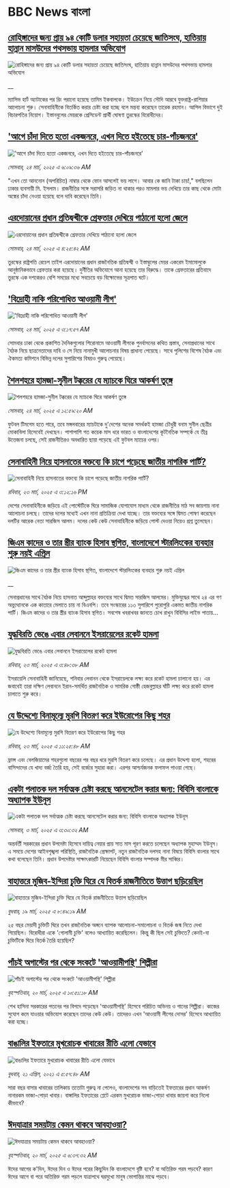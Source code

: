 # BBC News বাংলা## [রোহিঙ্গাদের জন্য প্রায় ৯৪ কোটি ডলার সহায়তা চেয়েছে জাতিসংঘ, হাতিয়ায় হান্নান মাসউদের পথসভায় হামলার অভিযোগ](https://www.bbc.co.uk/bengali/live/cy0dzjyn283t?at_campaign=githubrss)![রোহিঙ্গাদের জন্য প্রায় ৯৪ কোটি ডলার সহায়তা চেয়েছে জাতিসংঘ, হাতিয়ায় হান্নান মাসউদের পথসভায় হামলার অভিযোগ](https://ichef.bbci.co.uk/ace/standard/240/cpsprodpb/e957/live/149e88d0-08cc-11f0-94d4-6f954f5dcfa3.jpg)__ম্যাসিভ হার্ট অ্যাটাকের পর রিং পরানো হয়েছে তামিম ইকবালকে। ইউক্রেন নিয়ে সৌদি আরবে যুক্তরাষ্ট্র-রাশিয়ার আলোচনা শুরু। সেনাবাহিনীকে বিতর্কিত করার চেষ্টা করা হচ্ছে বলে মন্তব্য করেছেন তারেক রহমান। আপিল বিভাগে দুই বিচারপতির নিয়োগ। ইস্তানবুলের মেয়রকে প্রেসিডেন্ট প্রার্থী ঘোষণা তুরস্কের বিরোধীদের।## ['আগে চাঁদা দিতে হতো একজনরে, এখন দিতে হইতেছে চার-পাঁচজনরে'](https://www.bbc.com/bengali/articles/c2047z7lnwpo?at_campaign=githubrss)!['আগে চাঁদা দিতে হতো একজনরে, এখন দিতে হইতেছে চার-পাঁচজনরে'](https://ichef.bbci.co.uk/ace/standard/240/cpsprodpb/b548/live/84c657b0-0812-11f0-b352-537c712a39b7.jpg)_সোমবার, ২৪ মার্চ, ২০২৫ এ ৬:০৯:৩৬ AM_"এখন তো আননোন (অপরিচিত) নাম্বার থেকে ফোন আসলেই ভয় লাগে। আবার কে জানি টাকা চায়!," বলছিলেন ঢাকার ব্যবসায়ী মি. ইসলাম। রাজনীতির সঙ্গে সরাসরি জড়িত না থাকার পরও মামলার ভয় দেখিয়ে তার কাছ থেকে মোটা অঙ্কের চাঁদা নেওয়া হয়েছে বলে দাবি করেছেন তিনি।## [এরদোয়ানের প্রধান প্রতিদ্বন্দ্বীকে            গ্রেফতার দেখিয়ে পাঠানো হলো জেলে](https://www.bbc.com/bengali/articles/cm2jq9zpd61o?at_campaign=githubrss)![এরদোয়ানের প্রধান প্রতিদ্বন্দ্বীকে            গ্রেফতার দেখিয়ে পাঠানো হলো জেলে](https://ichef.bbci.co.uk/ace/standard/240/cpsprodpb/aa93/live/8b719cd0-0850-11f0-94d4-6f954f5dcfa3.jpg)_সোমবার, ২৪ মার্চ, ২০২৫ এ ৪:২৫:৪২ AM_তুরস্কের রাষ্ট্রপতি রেচেপ তাইপ এরদোয়ানের প্রধান রাজনৈতিক প্রতিদ্বন্দ্বী ও  ইস্তাম্বুলের মেয়র একরেম ইমামোলুকে আনুষ্ঠানিকভাবে গ্রেফতার করা হয়েছে। দুর্নীতির অভিযোগে আনা হয়েছে তার বিরুদ্ধে। তাকে গ্রেফতারের প্রতিবাদে  তুরস্কে এক দশকেরও বেশি সময়ের মধ্যে সবচেয়ে বড় বিক্ষোভের সূত্রপাত ঘটে।## ['বিদ্রোহী নাকি পরিশোধিত আওয়ামী লীগ'](https://www.bbc.com/bengali/articles/cwyjz2j0ndzo?at_campaign=githubrss)!['বিদ্রোহী নাকি পরিশোধিত আওয়ামী লীগ'](https://ichef.bbci.co.uk/ace/standard/240/cpsprodpb/2037/live/d84a4b90-0857-11f0-b58b-6be8c0fc1c09.jpg)_সোমবার, ২৪ মার্চ, ২০২৫ এ ৩:১৭:৫৭ AM_সোমবার ঢাকা থেকে প্রকাশিত দৈনিকগুলোর শিরোনামে আওয়ামী লীগকে পুনর্বাসনের কথিত প্রস্তাব, সেনাপ্রধানের সাথে বৈঠক নিয়ে ছাত্রনেতাদের দাবি ও সে নিয়ে নানামুখী আলোচনার বিষয় প্রাধান্য পেয়েছে। সাথে পুলিশের বিশেষ বৈঠক এবং ঐকমত্য কমিশনে বিভিন্ন দলের সুপারিশের বিষয়ও গুরুত্ব পেয়েছে।## [শৈলশহরে হামজা-সুনীল টক্করের যে ম্যাচকে ঘিরে আকর্ষণ তুঙ্গে](https://www.bbc.com/bengali/articles/c1kjxvy92r3o?at_campaign=githubrss)![শৈলশহরে হামজা-সুনীল টক্করের যে ম্যাচকে ঘিরে আকর্ষণ তুঙ্গে](https://ichef.bbci.co.uk/ace/standard/240/cpsprodpb/44ee/live/122b7160-07d9-11f0-8aad-d30c42e87de8.jpg)_সোমবার, ২৪ মার্চ, ২০২৫ এ ১২:৫৯:২০ AM_ফুটবল টিমগেম হতে পারে, তবে মঙ্গলবারের ম্যাচটাকে দু'দেশের অনেক সমর্থকই হামজা চৌধুরী বনাম সুনীল ছেত্রীর মোকাবিলা হিসেবেই দেখছেন। পাশাপাশি গত কয়েক মাস ধরে ভারত ও বাংলাদেশের কূটনৈতিক সম্পর্কে যে তীব্র উত্তেজনা চলছে, সেই রাজনীতিরও অবধারিত ছায়া পড়েছে এই ফুটবল ম্যাচের ওপর।## [সেনাবাহিনী নিয়ে হাসনাতের বক্তব্যে কি চাপে পড়েছে জাতীয় নাগরিক পার্টি?](https://www.bbc.com/bengali/articles/cyvezjj6z1lo?at_campaign=githubrss)![সেনাবাহিনী নিয়ে হাসনাতের বক্তব্যে কি চাপে পড়েছে জাতীয় নাগরিক পার্টি?](https://ichef.bbci.co.uk/ace/standard/240/cpsprodpb/6e15/live/91fa27b0-07de-11f0-88b7-5556e7b55c5e.jpg)_রবিবার, ২৩ মার্চ, ২০২৫ এ ৩:১২:১৬ PM_দেশের সেনাবাহিনীকে জড়িয়ে এই পোস্টেটিকে ঘিরে সামাজিক যোগাযোগ মাধ্যম থেকে রাজনীতির মাঠ সব জায়গায় নানা আলোচনা চলছে। তাদের দলের মধ্যেই এখন নানা প্রতিক্রিয়া দেখা যাচ্ছে। তার বক্তব্যের সঙ্গে দ্বিমত পোষণ করেছেন দলটির আরেক নেতা সারজিস আলম।  দলের কেউ কেউ সেনাবাহিনীকে জড়িয়ে পোস্ট দেওয়া নিয়েও প্রশ্ন তুলেছেন।## [জিএম কাদের ও তার স্ত্রীর ব্যাংক হিসাব স্থগিত, বাংলাদেশে স্টারলিংকের ব্যবহার শুরু নয়ই এপ্রিল](https://www.bbc.co.uk/bengali/live/cwydzdkn4dlt?at_campaign=githubrss)![জিএম কাদের ও তার স্ত্রীর ব্যাংক হিসাব স্থগিত, বাংলাদেশে স্টারলিংকের ব্যবহার শুরু নয়ই এপ্রিল](https://ichef.bbci.co.uk/ace/standard/240/cpsprodpb/4a52/live/329e29d0-07fa-11f0-88b7-5556e7b55c5e.jpg)__সেনাপ্রধানের সাথে বৈঠক নিয়ে হাসনাত আব্দুল্লাহর বক্তব্যের সাথে দ্বিমত সারজিস আলমের। মুক্তিযুদ্ধের সাথে ২৪ এর গণ অভ্যুত্থানকে এক কাতারে মেলাতে চায় না বিএনপি। তবে সংস্কারের ১১৩ সুপারিশে পুরোপুরি একমত জাতীয় নাগরিক পার্টি। জিএম কাদের ও তার স্ত্রীর ব্যাংক হিসাব স্থগিত। সবশেষ খবরাখবর জানতে চোখ রাখুন বিবিসির লাইভ পাতায়...## [যুদ্ধবিরতি ভেঙে এবার লেবাননে ইসরায়েলের রকেট হামলা](https://www.bbc.com/bengali/articles/c80y4vdkxzdo?at_campaign=githubrss)![যুদ্ধবিরতি ভেঙে এবার লেবাননে ইসরায়েলের রকেট হামলা](https://ichef.bbci.co.uk/ace/standard/240/cpsprodpb/0ff3/live/80222140-0794-11f0-94d4-6f954f5dcfa3.jpg)_রবিবার, ২৩ মার্চ, ২০২৫ এ ৩:৪৮:৩৮ AM_ইসরায়েলি সেনাবাহিনী জানিয়েছে, শনিবার লেবানন থেকে ইসরায়েলকে লক্ষ্য করে রকেট হামলা চালানো হয়। এর জবাবেই তারা দক্ষিণ লেবাননে ইরান-সমর্থিত রাজনৈতিক ও সামরিক গোষ্ঠী হেজবুল্লাহর ঘাঁটি লক্ষ্য করে রকেট হামলা চালাতে শুরু করে।## [যে উদ্দেশ্যে বিনামূল্যে মুরগি বিতরণ করে ইউরোপের কিছু শহর](https://www.bbc.com/bengali/articles/c2d4yg2le4ro?at_campaign=githubrss)![যে উদ্দেশ্যে বিনামূল্যে মুরগি বিতরণ করে ইউরোপের কিছু শহর](https://ichef.bbci.co.uk/ace/standard/240/cpsprodpb/12ff/live/e7e240a0-04bd-11f0-97d3-37df2b293ed1.jpg)_রবিবার, ২৩ মার্চ, ২০২৫ এ ১১:২৫:৪৮ AM_ফ্রান্স এবং বেলজিয়ামের শহরগুলো বছরের পর বছর ধরে মুরগি বিতরণ করে চলেছে। এর প্রধান উদ্দেশ্য হলো, শহরের বাসিন্দাদের যে খাদ্য বর্জ্য তৈরি হয়, সেই বর্জ্যের সুহারা করা। এরপর আশ্চর্যজনক ফলাফল পাওয়া গেছে।## [একটা পলাতক দল সর্বাত্মক চেষ্টা করছে আনসেটেল করার জন্য:  বিবিসি বাংলাকে অধ্যাপক ইউনূস ](https://www.bbc.com/bengali/articles/cn4yy9gr8dlo?at_campaign=githubrss)![একটা পলাতক দল সর্বাত্মক চেষ্টা করছে আনসেটেল করার জন্য:  বিবিসি বাংলাকে অধ্যাপক ইউনূস ](https://ichef.bbci.co.uk/ace/standard/240/cpsprodpb/62c1/live/00c95a20-f5bb-11ef-896e-d7e7fb1719a4.jpg)_সোমবার, ৩ মার্চ, ২০২৫ এ ৩:৩০:৩২ AM_অন্তর্বর্তী সরকারের প্রধান উপদেষ্টা হিসেবে দায়িত্ব নেয়ার প্রায় সাত মাস পূরণ করতে চলেছেন অধ্যাপক মুহাম্মদ ইউনূস। এ সময়ে দেশের আইনশৃঙ্খলা পরিস্থিতি, রাজনৈতিক প্রেক্ষাপট, নতুন রাজনৈতিক দলসহ নানা বিষয়ে বিবিসি বাংলার সাথে কথা বলেছেন তিনি। প্রধান উপদেষ্টার সাক্ষাৎকারটি নিয়েছেন বিবিসি বাংলার সম্পাদক মীর সাব্বির।## [বাহাত্তরে মুজিব-ইন্দিরা চুক্তি ঘিরে যে বিতর্ক রাজনীতিতে উত্তাপ ছড়িয়েছিল](https://www.bbc.com/bengali/articles/c3e420ew22go?at_campaign=githubrss)![বাহাত্তরে মুজিব-ইন্দিরা চুক্তি ঘিরে যে বিতর্ক রাজনীতিতে উত্তাপ ছড়িয়েছিল](https://ichef.bbci.co.uk/ace/standard/240/cpsprodpb/4125/live/e9aa6f00-0424-11f0-97d3-37df2b293ed1.jpg)_বুধবার, ১৯ মার্চ, ২০২৫ এ ৮:৪৯:১৯ AM_২৫ বছর মেয়াদী চুক্তিটি ঘিরে তখন রাজনৈতিক অঙ্গনে ব্যাপক আলোচনা-সমালোচনা ও বিতর্ক জন্ম নিতে দেখা গিয়েছিল। বিরোধীরা একে 'গোলামী চুক্তি' বলেও আখ্যায়িত করেছিলেন। কিন্তু কী ছিল সেই চুক্তিতে? কেনই-বা চুক্তিটিকে ঘিরে বিতর্ক তৈরি হয়েছিল?## [পাঁচই অগাস্টের পর থেকে সংকটে 'আওয়ামীপন্থি' শিল্পীরা](https://www.bbc.com/bengali/articles/cvg51zp4p0do?at_campaign=githubrss)![পাঁচই অগাস্টের পর থেকে সংকটে 'আওয়ামীপন্থি' শিল্পীরা](https://ichef.bbci.co.uk/ace/standard/240/cpsprodpb/a65c/live/a91d5de0-040f-11f0-9a14-55d29bbe2f11.jpg)_বৃহস্পতিবার, ২০ মার্চ, ২০২৫ এ ১০:৫১:১৮ AM_শেখ হাসিনা সরকারের পতনের পর বিপদে পড়েছেন 'আওয়ামীপন্থি' হিসেবে পরিচিত অভিনয় ও গানের শিল্পীরা। কাজের সুযোগ কমে যাওয়ার অভিযোগ করেছেন তাদের কেউ কেউ। তাদেরও এখন 'আওয়ামী লীগের দোসর' হিসেবে আখ্যায়িত করা হচ্ছে।## [বাঙালির ইফতারে মুখরোচক খাবারের রীতি এলো যেভাবে](https://www.bbc.com/bengali/news-56822659?at_campaign=githubrss)![বাঙালির ইফতারে মুখরোচক খাবারের রীতি এলো যেভাবে](https://ichef.bbci.co.uk/ace/standard/240/cpsprodpb/AA0D/production/_118133534_69c69df9-e435-4cf0-b789-56a71b93ded3.jpg)_বুধবার, ২১ এপ্রিল, ২০২১ এ ৫:৫৭:৪৮ AM_সারা বছর বাসার খাবারের তালিকায় ততোটা গুরুত্ব না পেলেও, বাংলাদেশের সব বাড়িতেই ইফতারের প্রধান আকর্ষণ নানারকম ভাজা-পোড়া খাবার। বাঙ্গালির ইফতারের প্লেটে এরকম মুখরোচক ভাজা-পোড়া খাবার জায়গা করে নিলো কীভাবে?## [ঈদযাত্রার সময়টায় কেমন থাকবে আবহাওয়া? ](https://www.bbc.com/bengali/articles/c2kgynvwpe1o?at_campaign=githubrss)![ঈদযাত্রার সময়টায় কেমন থাকবে আবহাওয়া? ](https://ichef.bbci.co.uk/ace/standard/240/cpsprodpb/3857/live/dc94d7b0-0550-11f0-88b7-5556e7b55c5e.jpg)_বৃহস্পতিবার, ২০ মার্চ, ২০২৫ এ ৬:৩৭:৩২ AM_ঈদের আগের ক'দিন, ঈদের দিন ও ঈদের পরের কিছুদিন কি বাংলাদেশে বৃষ্টি হবে? বা অতিরিক্ত গরম পড়বে? কারণ ঈদের আগে বা পরে অতিরিক্ত গরম পড়লে যাত্রাপথে ঘরমুখো মানুষ ভোগান্তির মাঝে পড়বে।